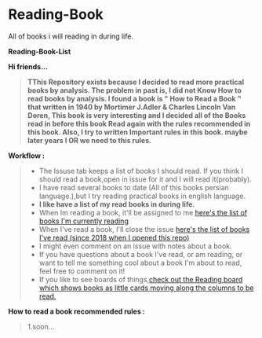 # Reading-Book
All of books i will reading in during life.

**Reading-Book-List**

**Hi friends...**
>**TThis Repository exists because I decided to read more practical books by analysis.
> The problem in past is, I did not Know How to read books by analysis.
>  I found a book is " How to Read a Book " that written in 1940 by Mortimer J.Adler & Charles Lincoln Van Doren,
>   This book is very interesting and I decided all of the Books read in before this book Read again with the rules recommended in this book.
>    Also, I try to written Important rules in this book. maybe later years I OR we need to this rules.**


**Workflow :**
>    - The Issuse tab keeps a list of books I should read. If you think I should read a book,open in issue for it and I will read it(probably).
>    - I have read several books to date (All of this books persian language.),but I try reading practical books in english language.
>    - **I like have a list of my read books in during life.** 
>    - When Im reading a book, it'll be assigned to me [here's the list of books I'm currently reading]()
>    - When I've read a book, I'll close the issue [here's the list of books I've read (since 2018 when I opened this repo)]()
>    - I might even comment on an issue with notes about a book.
>    - If you have questions about a book I've read, or am reading, or want to tell me something cool about a book I'm about to read, feel free to comment on it! 
>    - If you like to see boards of things,[check out the Reading board which shows books as little cards moving along the columns to be read.]()

**How to read a book recommended rules :**
>1.soon...
